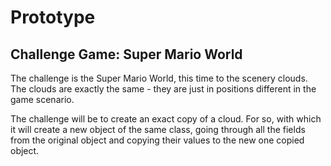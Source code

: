 # Prototype
## Challenge Game: Super Mario World

The challenge is the Super Mario World, this time to the scenery clouds. 
The clouds are exactly the same - they are just in positions different in the 
game scenario.

The challenge will be to create an exact copy of a cloud. For so, with which it 
will create a new object of the same class, going through all the fields from 
the original object and copying their values to the new one copied object. 
